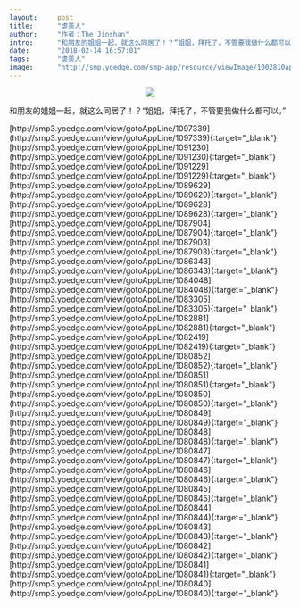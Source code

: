 ```yaml
---
layout:     post
title:      "虐美人"
author:     "作者：The Jinshan"
intro:      "和朋友的姐姐一起，就这么同居了！？“姐姐，拜托了，不管要我做什么都可以。”"
date:       "2018-02-14 16:57:01"
tags:       "虐美人"
image:      "http://smp.yoedge.com/smp-app/resource/viewImage/1002810appline.png"
---
```

<div style="text-align: center">
<p><img src="http://smp.yoedge.com/smp-app/resource/viewImage/1002810appline.png"/></p>
</div>
<p class="post-meta">
<span>和朋友的姐姐一起，就这么同居了！？“姐姐，拜托了，不管要我做什么都可以。”</span>
</p>
[http://smp3.yoedge.com/view/gotoAppLine/1097339](http://smp3.yoedge.com/view/gotoAppLine/1097339){:target="_blank"}
[http://smp3.yoedge.com/view/gotoAppLine/1091230](http://smp3.yoedge.com/view/gotoAppLine/1091230){:target="_blank"}
[http://smp3.yoedge.com/view/gotoAppLine/1091229](http://smp3.yoedge.com/view/gotoAppLine/1091229){:target="_blank"}
[http://smp3.yoedge.com/view/gotoAppLine/1089629](http://smp3.yoedge.com/view/gotoAppLine/1089629){:target="_blank"}
[http://smp3.yoedge.com/view/gotoAppLine/1089628](http://smp3.yoedge.com/view/gotoAppLine/1089628){:target="_blank"}
[http://smp3.yoedge.com/view/gotoAppLine/1087904](http://smp3.yoedge.com/view/gotoAppLine/1087904){:target="_blank"}
[http://smp3.yoedge.com/view/gotoAppLine/1087903](http://smp3.yoedge.com/view/gotoAppLine/1087903){:target="_blank"}
[http://smp3.yoedge.com/view/gotoAppLine/1086343](http://smp3.yoedge.com/view/gotoAppLine/1086343){:target="_blank"}
[http://smp3.yoedge.com/view/gotoAppLine/1084048](http://smp3.yoedge.com/view/gotoAppLine/1084048){:target="_blank"}
[http://smp3.yoedge.com/view/gotoAppLine/1083305](http://smp3.yoedge.com/view/gotoAppLine/1083305){:target="_blank"}
[http://smp3.yoedge.com/view/gotoAppLine/1082881](http://smp3.yoedge.com/view/gotoAppLine/1082881){:target="_blank"}
[http://smp3.yoedge.com/view/gotoAppLine/1082419](http://smp3.yoedge.com/view/gotoAppLine/1082419){:target="_blank"}
[http://smp3.yoedge.com/view/gotoAppLine/1080852](http://smp3.yoedge.com/view/gotoAppLine/1080852){:target="_blank"}
[http://smp3.yoedge.com/view/gotoAppLine/1080851](http://smp3.yoedge.com/view/gotoAppLine/1080851){:target="_blank"}
[http://smp3.yoedge.com/view/gotoAppLine/1080850](http://smp3.yoedge.com/view/gotoAppLine/1080850){:target="_blank"}
[http://smp3.yoedge.com/view/gotoAppLine/1080849](http://smp3.yoedge.com/view/gotoAppLine/1080849){:target="_blank"}
[http://smp3.yoedge.com/view/gotoAppLine/1080848](http://smp3.yoedge.com/view/gotoAppLine/1080848){:target="_blank"}
[http://smp3.yoedge.com/view/gotoAppLine/1080847](http://smp3.yoedge.com/view/gotoAppLine/1080847){:target="_blank"}
[http://smp3.yoedge.com/view/gotoAppLine/1080846](http://smp3.yoedge.com/view/gotoAppLine/1080846){:target="_blank"}
[http://smp3.yoedge.com/view/gotoAppLine/1080845](http://smp3.yoedge.com/view/gotoAppLine/1080845){:target="_blank"}
[http://smp3.yoedge.com/view/gotoAppLine/1080844](http://smp3.yoedge.com/view/gotoAppLine/1080844){:target="_blank"}
[http://smp3.yoedge.com/view/gotoAppLine/1080843](http://smp3.yoedge.com/view/gotoAppLine/1080843){:target="_blank"}
[http://smp3.yoedge.com/view/gotoAppLine/1080842](http://smp3.yoedge.com/view/gotoAppLine/1080842){:target="_blank"}
[http://smp3.yoedge.com/view/gotoAppLine/1080841](http://smp3.yoedge.com/view/gotoAppLine/1080841){:target="_blank"}
[http://smp3.yoedge.com/view/gotoAppLine/1080840](http://smp3.yoedge.com/view/gotoAppLine/1080840){:target="_blank"}



